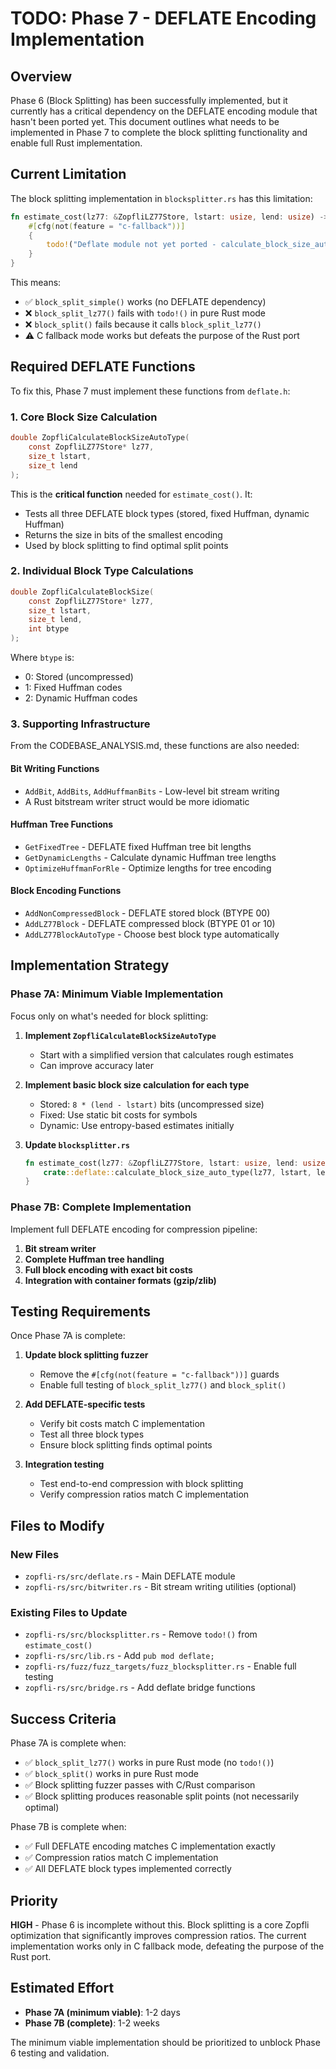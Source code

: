 # TODO: Phase 7 - DEFLATE Encoding Implementation

## Overview

Phase 6 (Block Splitting) has been successfully implemented, but it currently has a critical dependency on the DEFLATE encoding module that hasn't been ported yet. This document outlines what needs to be implemented in Phase 7 to complete the block splitting functionality and enable full Rust implementation.

## Current Limitation

The block splitting implementation in `blocksplitter.rs` has this limitation:

```rust
fn estimate_cost(lz77: &ZopfliLZ77Store, lstart: usize, lend: usize) -> f64 {
    #[cfg(not(feature = "c-fallback"))]
    {
        todo!("Deflate module not yet ported - calculate_block_size_auto_type needs implementation")
    }
}
```

This means:
- ✅ `block_split_simple()` works (no DEFLATE dependency)
- ❌ `block_split_lz77()` fails with `todo!()` in pure Rust mode
- ❌ `block_split()` fails because it calls `block_split_lz77()`
- ⚠️ C fallback mode works but defeats the purpose of the Rust port

## Required DEFLATE Functions

To fix this, Phase 7 must implement these functions from `deflate.h`:

### 1. Core Block Size Calculation
```c
double ZopfliCalculateBlockSizeAutoType(
    const ZopfliLZ77Store* lz77, 
    size_t lstart, 
    size_t lend
);
```

This is the **critical function** needed for `estimate_cost()`. It:
- Tests all three DEFLATE block types (stored, fixed Huffman, dynamic Huffman)
- Returns the size in bits of the smallest encoding
- Used by block splitting to find optimal split points

### 2. Individual Block Type Calculations
```c
double ZopfliCalculateBlockSize(
    const ZopfliLZ77Store* lz77,
    size_t lstart,
    size_t lend,
    int btype
);
```

Where `btype` is:
- 0: Stored (uncompressed)
- 1: Fixed Huffman codes
- 2: Dynamic Huffman codes

### 3. Supporting Infrastructure

From the CODEBASE_ANALYSIS.md, these functions are also needed:

#### Bit Writing Functions
- `AddBit`, `AddBits`, `AddHuffmanBits` - Low-level bit stream writing
- A Rust bitstream writer struct would be more idiomatic

#### Huffman Tree Functions  
- `GetFixedTree` - DEFLATE fixed Huffman tree bit lengths
- `GetDynamicLengths` - Calculate dynamic Huffman tree lengths
- `OptimizeHuffmanForRle` - Optimize lengths for tree encoding

#### Block Encoding Functions
- `AddNonCompressedBlock` - DEFLATE stored block (BTYPE 00)
- `AddLZ77Block` - DEFLATE compressed block (BTYPE 01 or 10)
- `AddLZ77BlockAutoType` - Choose best block type automatically

## Implementation Strategy

### Phase 7A: Minimum Viable Implementation
Focus only on what's needed for block splitting:

1. **Implement `ZopfliCalculateBlockSizeAutoType`**
   - Start with a simplified version that calculates rough estimates
   - Can improve accuracy later

2. **Implement basic block size calculation for each type**
   - Stored: `8 * (lend - lstart)` bits (uncompressed size)
   - Fixed: Use static bit costs for symbols
   - Dynamic: Use entropy-based estimates initially

3. **Update `blocksplitter.rs`**
   ```rust
   fn estimate_cost(lz77: &ZopfliLZ77Store, lstart: usize, lend: usize) -> f64 {
       crate::deflate::calculate_block_size_auto_type(lz77, lstart, lend)
   }
   ```

### Phase 7B: Complete Implementation
Implement full DEFLATE encoding for compression pipeline:

1. **Bit stream writer**
2. **Complete Huffman tree handling**  
3. **Full block encoding with exact bit costs**
4. **Integration with container formats (gzip/zlib)**

## Testing Requirements

Once Phase 7A is complete:

1. **Update block splitting fuzzer**
   - Remove the `#[cfg(not(feature = "c-fallback"))]` guards
   - Enable full testing of `block_split_lz77()` and `block_split()`

2. **Add DEFLATE-specific tests**
   - Verify bit costs match C implementation
   - Test all three block types
   - Ensure block splitting finds optimal points

3. **Integration testing**
   - Test end-to-end compression with block splitting
   - Verify compression ratios match C implementation

## Files to Modify

### New Files
- `zopfli-rs/src/deflate.rs` - Main DEFLATE module
- `zopfli-rs/src/bitwriter.rs` - Bit stream writing utilities (optional)

### Existing Files to Update
- `zopfli-rs/src/blocksplitter.rs` - Remove `todo!()` from `estimate_cost()`
- `zopfli-rs/src/lib.rs` - Add `pub mod deflate;`
- `zopfli-rs/fuzz/fuzz_targets/fuzz_blocksplitter.rs` - Enable full testing
- `zopfli-rs/src/bridge.rs` - Add deflate bridge functions

## Success Criteria

Phase 7A is complete when:
- ✅ `block_split_lz77()` works in pure Rust mode (no `todo!()`)
- ✅ `block_split()` works in pure Rust mode  
- ✅ Block splitting fuzzer passes with C/Rust comparison
- ✅ Block splitting produces reasonable split points (not necessarily optimal)

Phase 7B is complete when:
- ✅ Full DEFLATE encoding matches C implementation exactly
- ✅ Compression ratios match C implementation
- ✅ All DEFLATE block types implemented correctly

## Priority

**HIGH** - Phase 6 is incomplete without this. Block splitting is a core Zopfli optimization that significantly improves compression ratios. The current implementation works only in C fallback mode, defeating the purpose of the Rust port.

## Estimated Effort

- **Phase 7A (minimum viable)**: 1-2 days
- **Phase 7B (complete)**: 1-2 weeks

The minimum viable implementation should be prioritized to unblock Phase 6 testing and validation.